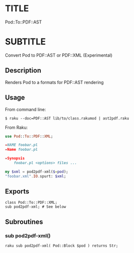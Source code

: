 TITLE
=====

Pod::To::PDF::AST

SUBTITLE
========

Convert Pod to PDF::AST or PDF::XML (Experimental)

Description
-----------

Renders Pod to a formats for PDF::AST rendering

Usage
-----

From command line:

    $ raku --doc=PDF::AST lib/to/class.rakumod | ast2pdf.raku

From Raku:

```raku
use Pod::To::PDF::XML;

=NAME foobar.pl
=Name foobar.pl

=Synopsis
    foobar.pl <options> files ...

my $xml = pod2pdf-xml($=pod);
"foobar.xml".IO.spurt: $xml;
```
Exports
-------

    class Pod::To::PDF::XML;
    sub pod2pdf-xml; # See below

Subroutines
-----------

### sub pod2pdf-xml()

```raku sub pod2pdf-xml( Pod::Block $pod ) returns Str;```

